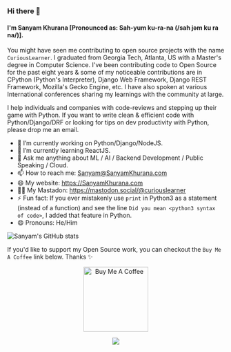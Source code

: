 ### Hi there 👋

#### I'm Sanyam Khurana [Pronounced as: Sah-yum  ku-ra-na (/sah jəm ku ra na/)].

You might have seen me contributing to open source projects with the name `CuriousLearner`. I graduated from
Georgia Tech, Atlanta, US with a Master's degree in Computer Science.
I've been contributing code to Open Source for the past eight years & some of my noticeable contributions are in 
CPython (Python's Interpreter), Django Web Framework, Django REST Framework, Mozilla's Gecko Engine, etc. 
I have also spoken at various International conferences sharing my learnings with the community at large.

I help individuals and companies with code-reviews and stepping up their game with Python. If you want to write clean & efficient code with Python/Django/DRF or looking for tips on dev productivity with Python, please drop me an email.

- 🔭 I’m currently working on Python/Django/NodeJS.
- 🌱 I’m currently learning ReactJS.
- 💬 Ask me anything about ML / AI / Backend Development / Public Speaking / Cloud.
- 📫 How to reach me: Sanyam@SanyamKhurana.com
- 😄 My website: https://SanyamKhurana.com
- 🧙‍♂️ My Mastadon: https://mastodon.social/@curiouslearner
- ⚡ Fun fact: If you ever mistakenly use `print` in Python3 as a statement (instead of a function) and see the line `Did you mean <python3 syntax of code>`, I added that feature in Python.
- 😄 Pronouns: He/Him

<!--
**CuriousLearner/CuriousLearner** is a ✨ _special_ ✨ repository because its `README.md` (this file) appears on your GitHub profile.

Here are some ideas to get you started:

- 🔭 I’m currently working on ...
- 🌱 I’m currently learning ...
- 👯 I’m looking to collaborate on ...
- 🤔 I’m looking for help with ...
- 💬 Ask me about ...
- 📫 How to reach me: ...
- 😄 Pronouns: ...
- ⚡ Fun fact: ...


#### I am the maintainer of these packages & would highly appreciate your help in improvising these

![Django Phone Verify](https://github-readme-stats.vercel.app/api/pin/?username=curiouslearner&repo=django-phone-verify&show_icons=true)
-->

![Sanyam's GitHub stats](https://github-readme-stats.vercel.app/api?username=curiouslearner&count_private=true&hide=contribs&show_icons=true)

If you'd like to support my Open Source work, you can checkout the `Buy Me A Coffee` link below. Thanks ✨

<p align="center">
    <a href="https://www.buymeacoffee.com/curiouslearner" target="_blank"><img src="https://cdn.buymeacoffee.com/buttons/default-yellow.png" alt="Buy Me A Coffee" width="150" ></a>
</p>

<p align="center">
    <img src="https://visitor-badge.laobi.icu/badge?page_id=curiouslearner" id="counter">
</p>
